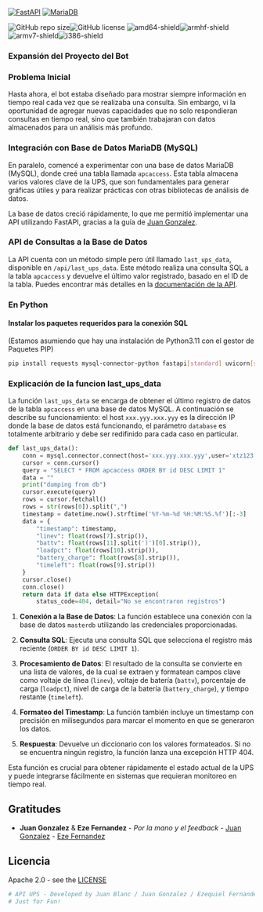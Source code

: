 
[![FastAPI](https://img.shields.io/badge/FastAPI-009688?style=for-the-badge&logo=fastapi&logoColor=white)](https://fastapi.tiangolo.com) [![MariaDB](https://img.shields.io/badge/MariaDB-003545?style=for-the-badge&logo=mariadb&logoColor=white)](https://mariadb.org/)

![GitHub repo size](https://img.shields.io/github/repo-size/juanstdio/UPS_TelegramBot)![GitHub license](https://img.shields.io/github/license/juanstdio/UPS_TelegramBot)
![amd64-shield](https://img.shields.io/badge/amd64-yes-green.svg)![armhf-shield](https://img.shields.io/badge/armhf-yes-green.svg)![armv7-shield](https://img.shields.io/badge/armv7-yes-green.svg)![i386-shield](https://img.shields.io/badge/i386-yes-green.svg)

### Expansión del Proyecto del Bot

### Problema Inicial

Hasta ahora, el bot estaba diseñado para mostrar siempre información en tiempo real cada vez que se realizaba una consulta. Sin embargo, vi la oportunidad de agregar nuevas capacidades que no solo respondieran consultas en tiempo real, sino que también trabajaran con datos almacenados para un análisis más profundo.

### Integración con Base de Datos MariaDB (MySQL)

En paralelo, comencé a experimentar con una base de datos MariaDB (MySQL), donde creé una tabla llamada `apcaccess`. Esta tabla almacena varios valores clave de la UPS, que son fundamentales para generar gráficas útiles y para realizar prácticas con otras bibliotecas de análisis de datos.

La base de datos creció rápidamente, lo que me permitió implementar una API utilizando FastAPI, gracias a la guía de [Juan Gonzalez](https://github.com/juanchixd).

### API de Consultas a la Base de Datos

La API cuenta con un método simple pero útil llamado `last_ups_data`, disponible en `/api/last_ups_data`. Este método realiza una consulta SQL a la tabla `apcaccess` y devuelve el último valor registrado, basado en el ID de la tabla. Puedes encontrar más detalles en la [documentación de la API](https://github.com/juanchixd/Bot_ups_Lyonn/blob/main/README.MD#api).


### En Python

#### Instalar los paquetes requeridos para la conexión SQL

(Estamos asumiendo que hay una instalación de Python3.11 con el gestor de Paquetes PIP)

```bash
pip install requests mysql-connector-python fastapi[standard] uvicorn[standard]
```

### Explicación de la funcion last_ups_data
La función `last_ups_data` se encarga de obtener el último registro de datos de la tabla `apcaccess` en una base de datos MySQL. A continuación se describe su funcionamiento:
el host `xxx.yyy.xxx.yyy` es la dirección IP donde la base de datos está funcionando,
el parámetro `database` es totalmente arbitrario y debe ser redifinido para cada caso en particular. 


```python
def last_ups_data():
    conn = mysql.connector.connect(host='xxx.yyy.xxx.yyy',user='xtz123',password='213456',database='changeme')
    cursor = conn.cursor()
    query = "SELECT * FROM apcaccess ORDER BY id DESC LIMIT 1"
    data = ""
    print("dumping from db")
    cursor.execute(query)
    rows = cursor.fetchall()
    rows = str(rows[0]).split(",")
    timestamp = datetime.now().strftime('%Y-%m-%d %H:%M:%S.%f')[:-3]
    data = {
        "timestamp": timestamp,
        "linev": float(rows[7].strip()),
        "battv": float(rows[11].split(')')[0].strip()),
        "loadpct": float(rows[10].strip()),
        "battery_charge": float(rows[8].strip()),
        "timeleft": float(rows[9].strip())
    }
    cursor.close()
    conn.close()
    return data if data else HTTPException(
        status_code=404, detail="No se encontraron registros")
```

1. **Conexión a la Base de Datos**: La función establece una conexión con la base de datos `masterdb` utilizando las credenciales proporcionadas.

2. **Consulta SQL**: Ejecuta una consulta SQL que selecciona el registro más reciente (`ORDER BY id DESC LIMIT 1`).

3. **Procesamiento de Datos**: El resultado de la consulta se convierte en una lista de valores, de la cual se extraen y formatean campos clave como voltaje de línea (`linev`), voltaje de batería (`battv`), porcentaje de carga (`loadpct`), nivel de carga de la batería (`battery_charge`), y tiempo restante (`timeleft`).

4. **Formateo del Timestamp**: La función también incluye un timestamp con precisión en milisegundos para marcar el momento en que se generaron los datos.

5. **Respuesta**: Devuelve un diccionario con los valores formateados. Si no se encuentra ningún registro, la función lanza una excepción HTTP 404.

Esta función es crucial para obtener rápidamente el estado actual de la UPS y puede integrarse fácilmente en sistemas que requieran monitoreo en tiempo real.

## Gratitudes
- **Juan Gonzalez** & **Eze Fernandez** - _Por la mano y el feedback_ - [Juan Gonzalez](https://github.com/juanchixd) - [Eze Fernandez](https://github.com/ezefernandez93)

## Licencia

Apache 2.0 - see the [LICENSE](LICENSE) 

```python
# API UPS - Developed by Juan Blanc / Juan Gonzalez / Ezequiel Fernandez
# Just for Fun!
```
